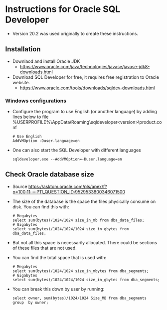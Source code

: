 # Instructions for Oracle SQL Developer
* Version 20.2 was used originally to create these instructions.

## Installation
* Downlaod and install Oracle JDK
  * https://www.oracle.com/java/technologies/javase/javase-jdk8-downloads.html
* Download SQL Developer for free, it requires free registration to Oracle website.
  * https://www.oracle.com/tools/downloads/sqldev-downloads.html
### Windows configurations
* Configure the program to use English (or another language) by adding lines below to file %USERPROFILE%\AppData\Roaming\sqldeveloper\<version>\product.conf

      # Use English
      AddVMOption -Duser.language=en
* One can also start the SQL Developer with different languages

      sqldeveloper.exe --AddVMOption=-Duser.language=en

## Check Oracle database size
* Source https://asktom.oracle.com/pls/apex/f?p=100:11:::::P11_QUESTION_ID:9529533800346071500
* The size of the database is the space the files physically consume on disk. You can find this with:

      # Megabytes
      select sum(bytes)/1024/1024 size_in_mb from dba_data_files;
      # Gigabytes
      select sum(bytes)/1024/1024/1024 size_in_gbytes from dba_data_files;
      
* But not all this space is necessarily allocated. There could be sections of these files that are not used.
* You can find the total space that is used with:

      # Megabytes
      select sum(bytes)/1024/1024 size_in_mbytes from dba_segments;
      # Gigabytes
      select sum(bytes)/1024/1024/1024 size_in_gbytes from dba_segments;
      
* You can break this down by user by running:

      select owner, sum(bytes)/1024/1024 Size_MB from dba_segments
      group  by owner;

